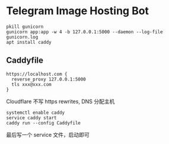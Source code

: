 # Telegram Image Hosting Bot

```shell
pkill gunicorn
gunicorn app:app -w 4 -b 127.0.0.1:5000 --daemon --log-file gunicorn.log
apt install caddy
```

## Caddyfile

```text
https://localhost.com {
  reverse_proxy 127.0.0.1:5000
  tls xxx@xxx.com
}
```

Cloudflare 不写 https rewrites, DNS 分配主机

```shell
systemctl enable caddy
service caddy start
caddy run --config Caddyfile
```

最后写一个 service 文件，启动即可